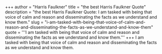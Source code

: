 +++
author = "Harris Faulkner"
title = "the best Harris Faulkner Quote"
description = "the best Harris Faulkner Quote: I am tasked with being that voice of calm and reason and disseminating the facts as we understand and know them."
slug = "i-am-tasked-with-being-that-voice-of-calm-and-reason-and-disseminating-the-facts-as-we-understand-and-know-them"
quote = '''I am tasked with being that voice of calm and reason and disseminating the facts as we understand and know them.'''
+++
I am tasked with being that voice of calm and reason and disseminating the facts as we understand and know them.
